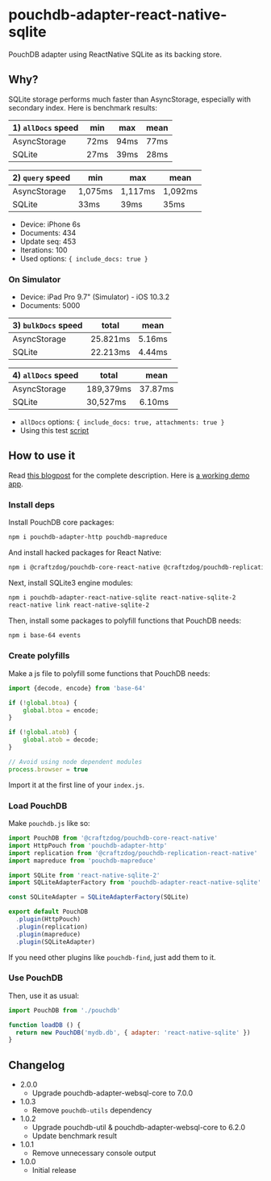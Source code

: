 pouchdb-adapter-react-native-sqlite
======

PouchDB adapter using ReactNative SQLite as its backing store.

## Why?

SQLite storage performs much faster than AsyncStorage, especially with secondary index.
Here is benchmark results:

| 1) `allDocs` speed | min  | max  | mean |
|---------------|------|------|------|
| AsyncStorage  | 72ms | 94ms | 77ms |
| SQLite        | 27ms | 39ms | 28ms |

| 2) `query` speed   | min    | max    | mean   |
|---------------|---------|---------|---------|
| AsyncStorage  | 1,075ms | 1,117ms | 1,092ms |
| SQLite        | 33ms    | 39ms    | 35ms    |

 * Device: iPhone 6s
 * Documents: 434
 * Update seq: 453
 * Iterations: 100
 * Used options: `{ include_docs: true }`

### On Simulator

 * Device: iPad Pro 9.7" (Simulator) - iOS 10.3.2
 * Documents: 5000

| 3) `bulkDocs` speed   | total    | mean   |
|---------------|----------|--------|
| AsyncStorage  | 25.821ms | 5.16ms |
| SQLite        | 22.213ms | 4.44ms |

| 4) `allDocs` speed   | total    | mean   |
|---------------|-----------|---------|
| AsyncStorage  | 189,379ms | 37.87ms |
| SQLite        | 30,527ms  | 6.10ms  |

 * `allDocs` options: `{ include_docs: true, attachments: true }`
 * Using this test [script](https://gist.github.com/hnq90/972f6597a0927f45d9075b8627892783)

## How to use it

Read [this blogpost](https://dev.to/craftzdog/hacking-pouchdb-to-use-on-react-native-1gjh) for the complete description.
Here is [a working demo app](https://github.com/craftzdog/pouchdb-react-native-demo).

### Install deps

Install PouchDB core packages:

```bash
npm i pouchdb-adapter-http pouchdb-mapreduce
```

And install hacked packages for React Native:

```bash
npm i @craftzdog/pouchdb-core-react-native @craftzdog/pouchdb-replication-react-native 
```

Next, install SQLite3 engine modules:

```bash
npm i pouchdb-adapter-react-native-sqlite react-native-sqlite-2
react-native link react-native-sqlite-2
```

Then, install some packages to polyfill functions that PouchDB needs:

```bash
npm i base-64 events
```

### Create polyfills

Make a js file to polyfill some functions that PouchDB needs:

```js
import {decode, encode} from 'base-64'

if (!global.btoa) {
    global.btoa = encode;
}

if (!global.atob) {
    global.atob = decode;
}

// Avoid using node dependent modules
process.browser = true
```

Import it at the first line of your `index.js`.

### Load PouchDB

Make `pouchdb.js` like so:

```js
import PouchDB from '@craftzdog/pouchdb-core-react-native'
import HttpPouch from 'pouchdb-adapter-http'
import replication from '@craftzdog/pouchdb-replication-react-native'
import mapreduce from 'pouchdb-mapreduce'

import SQLite from 'react-native-sqlite-2'
import SQLiteAdapterFactory from 'pouchdb-adapter-react-native-sqlite'

const SQLiteAdapter = SQLiteAdapterFactory(SQLite)

export default PouchDB
  .plugin(HttpPouch)
  .plugin(replication)
  .plugin(mapreduce)
  .plugin(SQLiteAdapter)
```

If you need other plugins like `pouchdb-find`, just add them to it.

### Use PouchDB

Then, use it as usual:

```js
import PouchDB from './pouchdb'

function loadDB () {
  return new PouchDB('mydb.db', { adapter: 'react-native-sqlite' })
}
```

## Changelog

- 2.0.0
  + Upgrade pouchdb-adapter-websql-core to 7.0.0
- 1.0.3
  + Remove `pouchdb-utils` dependency
- 1.0.2
  + Upgrade pouchdb-util & pouchdb-adapter-websql-core to 6.2.0
  + Update benchmark result
- 1.0.1
  + Remove unnecessary console output
- 1.0.0
  + Initial release

